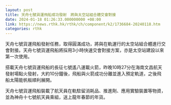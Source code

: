 ```yaml
---
layout: post
title: 天舟七號貨運飛船成功發射　將與太空站組合體交會對接
date: 2024-01-18 01:26:33.000000000 +08:00
link: https://news.rthk.hk/rthk/ch/component/k2/1736684-20240118.htm
categories: rthk
---
```


天舟七號貨運飛船發射任務，取得圓滿成功，將與在軌運行的太空站組合體進行交會對接。天舟七號貨運飛船將採用3小時快速交會對接方案，亦是太空站建設以來第一次使用。

搭載天舟七號貨運飛船的長征七號遙八運載火箭，昨晚10時27分在海南文昌航天發射場點火發射，大約10分鐘後，飛船與火箭成功分離並進入預定軌道，之後飛船太陽能帆板順利展開。

天舟七號貨運飛船裝載了航天員在軌駐留消耗品、推進劑、應用實驗裝置等物資，並為神舟十七號航天員乘組，送上龍年春節的年貨。
